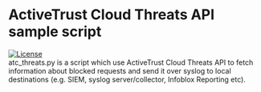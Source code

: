 #  ActiveTrust Cloud Threats API sample script
[![License](https://img.shields.io/badge/License-Apache%202.0-blue.svg)](https://opensource.org/licenses/Apache-2.0)  
atc_threats.py is a script which use ActiveTrust Cloud Threats API to fetch information about blocked requests and send it over syslog to local destinations
(e.g. SIEM, syslog server/collector, Infoblox Reporting etc).
